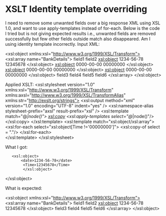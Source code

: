 
# XSLT Identity template overriding

I need to remove some unwanted fields over a big response XML using XSL 1.0, and want to use apply-templates instead of for-each. Below is the code I tried but is not giving expected results i.e., unwanted fields are removed successfully but few other fields outside match also disappeared. Am I using identity template incorrectly.
Input XML:
   <?xml version="1.0" encoding="UTF-8"?>
   <xsl:object xmlns:xsl="http://www.w3.org/1999/XSL/Transform">
   <xsl:array name="BankDetails">
   <one>field1</one>
   <two>field2</two>
   <xsl:object>
   <date>1234-56-78</date>
   <Time>12345678</Time>
   </xsl:object>
   <xsl:object>
   <date>0000-00-00</date>
   <Time>00000000</Time>
   </xsl:object>
   <xsl:object>
   <date>0000-00-00</date>
   <Time>00000000</Time>
   </xsl:object>
   <xsl:object>
   <date>0000-00-00</date>
   <Time>00000000</Time>
   </xsl:object>
   <three>field3</three>
   <four>field4</four>
   <five>field5</five>
   <six>field6</six>
   </xsl:array>
   </xsl:object>

Applied XSLT:
   <xsl:stylesheet version="1.0"
    xmlns:xsl="http://www.w3.org/1999/XSL/Transform"
    xmlns:axsl="http://www.w3.org/1999/XSL/TransformAlias"
    xmlns:str="http://exslt.org/strings">
    <xsl:output method="xml" version="1.0" encoding="UTF-8" indent="yes" />
    <xsl:namespace-alias stylesheet-prefix="axsl"   result-prefix="xsl" />
   <xsl:template match="@*|node()">
       <xsl:copy>
           <xsl:apply-templates select="@*|node()"/>
       </xsl:copy>
   </xsl:template>
     <xsl:template match="xsl:object/xsl:array">    
           <xsl:for-each select="xsl:object[Time !='00000000']">
                <xsl:copy-of select = "."/>
           </xsl:for-each>  
   </xsl:template>
   </xsl:stylesheet>

What I got:
   <?xml version="1.0" encoding="UTF-8"?><xsl:object xmlns:xsl="http://www.w3.org/1999/XSL/Transform">    
       <xsl:object>        
           <date>1234-56-78</date>
            <Time>12345678</Time>
            </xsl:object>
   </xsl:object>
   

What is expected:
   <?xml version="1.0" encoding="UTF-8"?>
   <xsl:object xmlns:xsl="http://www.w3.org/1999/XSL/Transform">
    <xsl:array name="BankDetails">
        <one>field1</one>
        <two>field2</two>
        <xsl:object>
            <date>1234-56-78</date>
            <Time>12345678</Time>
        </xsl:object>
        <three>field3</three>
        <four>field4</four>
        <five>field5</five>
        <six>field6</six>
    </xsl:array>
   </xsl:object>    


        